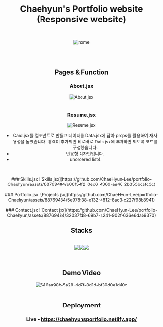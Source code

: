 <div align=center>

# Chaehyun's Portfolio website (Responsive website)
<br>

![home](https://github.com/ChaeHyun-Lee/portfolio-Chaehyun/assets/88769484/11584040-c2af-4e27-a2d9-b15ca5348db3)

<br>
<br>

 
## Pages & Function
### About.jsx
![About jsx](https://github.com/ChaeHyun-Lee/portfolio-Chaehyun/assets/88769484/8a9e89df-e7fa-4eaf-918f-65e996fba145)
<br>
<br>

### Resume.jsx
![Resume jsx](https://github.com/ChaeHyun-Lee/portfolio-Chaehyun/assets/88769484/eb77e3da-5634-48c8-9815-7f6efef28d29)
- Card.jsx를 컴포넌트로 만들고 데이터를 Data.jsx에 담아 props를 활용하여 재사용성을 높였습니다. 경력이 추가되면 바로바로 Data.jsx에 추가하면 되도록 코드를 구성했습니다.
- 반응형 디자인입니다.
- unordered list4   
<br>
<br>
### Skills.jsx
![Skills jsx](https://github.com/ChaeHyun-Lee/portfolio-Chaehyun/assets/88769484/e06f54f2-0ec6-4369-aa46-2b353bcefc3c)
<br>
<br>
### Portfolio.jsx
![Projects jsx](https://github.com/ChaeHyun-Lee/portfolio-Chaehyun/assets/88769484/5e978f38-e132-4812-8ac3-c227f98b8941)
<br>
<br>
### Contact.jsx
![Contact jsx](https://github.com/ChaeHyun-Lee/portfolio-Chaehyun/assets/88769484/32037fd8-69b7-4241-902f-636e6dab9370)
 
## Stacks
<br>
<img src="https://img.shields.io/badge/React-61DAFB.svg?style=for-the-badge&logo=React&logoColor=black"/><img src="https://img.shields.io/badge/JavaScript-F7DF1E.svg?style=for-the-badge&logo=JavaScript&logoColor=black"><img src="https://img.shields.io/badge/netlify-00C7B7.svg?style=for-the-badge&logo=netlify&logoColor=black"><br>
<br>
<br>
  
## Demo Video
![546aa98b-5a28-4d7f-8d1d-bf39d0e1d40c](https://github.com/ChaeHyun-Lee/portfolio-Chaehyun/assets/88769484/2232f195-43f9-447f-8f79-12b31d8bfe1f)
<br>
<br>

## Deployment
### Live - https://chaehyunsportfolio.netlify.app/
<br>
<br>
</div>
